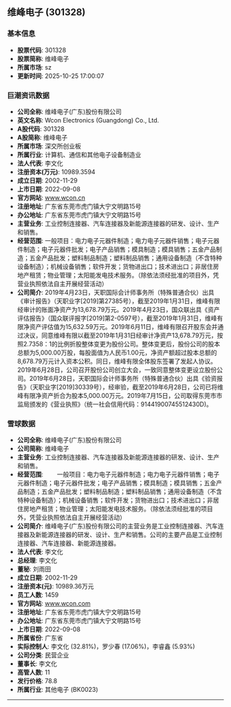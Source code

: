 ## 维峰电子 (301328)

### 基本信息

- **股票代码**: 301328
- **股票简称**: 维峰电子
- **所属市场**: sz
- **更新时间**: 2025-10-25 17:00:07

### 巨潮资讯数据

- **公司全称**: 维峰电子(广东)股份有限公司
- **英文名称**: Wcon Electronics (Guangdong) Co., Ltd.
- **A股代码**: 301328
- **A股简称**: 维峰电子
- **所属市场**: 深交所创业板
- **所属行业**: 计算机、通信和其他电子设备制造业
- **法人代表**: 李文化
- **注册资本(万元)**: 10989.3594
- **成立日期**: 2002-11-29
- **上市日期**: 2022-09-08
- **官方网站**: www.wcon.cn
- **注册地址**: 广东省东莞市虎门镇大宁文明路15号
- **办公地址**: 广东省东莞市虎门镇大宁文明路15号
- **主营业务**: 工业控制连接器、汽车连接器及新能源连接器的研发、设计、生产和销售。
- **经营范围**: 一般项目：电力电子元器件制造；电力电子元器件销售；电子元器件制造；电子元器件批发；电子产品销售；模具制造；模具销售；五金产品制造；五金产品批发；塑料制品制造；塑料制品销售；通用设备制造（不含特种设备制造）；机械设备销售；软件开发；货物进出口；技术进出口；非居住房地产租赁；物业管理；太阳能发电技术服务。（除依法须经批准的项目外，凭营业执照依法自主开展经营活动）
- **公司简介**: 2019年4月23日，天职国际会计师事务所（特殊普通合伙）出具《审计报告》（天职业字[2019]第27385号），截至2019年1月31日，维峰有限经审计的账面净资产为13,678.79万元。2019年4月23日，国众联出具《资产评估报告》（国众联评报字[2019]第2-0597号），截至2019年1月31日，维峰有限净资产评估值为15,632.59万元。2019年6月11日，维峰有限召开股东会并通过决议，同意维峰有限以截至2019年1月31日经审计净资产13,678.79万元，按照2.7358：1的比例折股整体变更为股份公司。整体变更后，股份公司的股本总额为5,000.00万股，每股面值为人民币1.00元，净资产额超过股本总额的8,678.79万元计入资本公积。同日，维峰有限全体股东签署了发起人协议。2019年6月28日，公司召开股份公司创立大会，一致同意整体变更设立股份公司。2019年6月28日，天职国际会计师事务所（特殊普通合伙）出具《验资报告》（天职业字[2019]30339号），经审验，截至2019年6月28日，公司已将维峰有限净资产折合为股本5,000.00万元。2019年7月15日，公司取得东莞市市监局颁发的《营业执照》（统一社会信用代码：91441900745512430D)。

### 雪球数据

- **公司全称**: 维峰电子(广东)股份有限公司
- **公司简称**: 维峰电子
- **主营业务**: 工业控制连接器、汽车连接器及新能源连接器的研发、设计、生产和销售。
- **经营范围**: 　　一般项目：电力电子元器件制造；电力电子元器件销售；电子元器件制造；电子元器件批发；电子产品销售；模具制造；模具销售；五金产品制造；五金产品批发；塑料制品制造；塑料制品销售；通用设备制造（不含特种设备制造）；机械设备销售；软件开发；货物进出口；技术进出口；非居住房地产租赁；物业管理；太阳能发电技术服务。（除依法须经批准的项目外，凭营业执照依法自主开展经营活动）
- **公司简介**: 维峰电子(广东)股份有限公司的主营业务是工业控制连接器、汽车连接器及新能源连接器的研发、设计、生产和销售。公司的主要产品是工业控制连接器、汽车连接器、新能源连接器。
- **法人代表**: 李文化
- **总经理**: 李文化
- **董秘**: 刘雨田
- **成立日期**: 2002-11-29
- **注册资本(元)**: 10989.36万元
- **员工人数**: 1459
- **官方网站**: www.wcon.com
- **注册地址**: 广东省东莞市虎门镇大宁文明路15号
- **办公地址**: 广东省东莞市虎门镇大宁文明路15号
- **上市日期**: 2022-09-08
- **所属省份**: 广东省
- **实际控制人**: 李文化 (32.81%)，罗少春 (17.06%)，李睿鑫 (5.93%)
- **公司分类**: 民营企业
- **董事长**: 李文化
- **高管人数**: 11
- **发行价格**: 78.8
- **所属行业**: 其他电子 (BK0023)

---